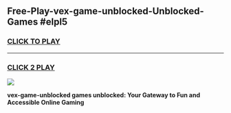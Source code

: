 
## Free-Play-vex-game-unblocked-Unblocked-Games #elpl5
<h3>
<a href="https://news.freeplayer.one?title=vex-game-unblocked&ref=8M">CLICK TO PLAY</a></h3>
<hr>

<h3>
<a href="https://news.freeplayer.one?title=vex-game-unblocked&ref=8M">CLICK 2 PLAY</a>
  
</h3>

<a href="https://news.freeplayer.one?title=vex-game-unblocked&ref=8M"><img src="https://clearcache.store/games.png"></a>


**vex-game-unblocked games unblocked: Your Gateway to Fun and Accessible Online Gaming**
